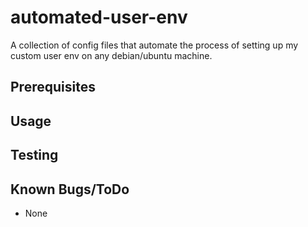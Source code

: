# automated-user-env

A collection of config files that automate the process of setting up my custom user env on any debian/ubuntu machine.

## Prerequisites

## Usage

## Testing

## Known Bugs/ToDo

- None